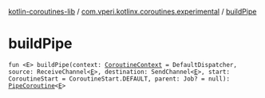 [kotlin-coroutines-lib](../index.md) / [com.vperi.kotlinx.coroutines.experimental](index.md) / [buildPipe](./build-pipe.md)

# buildPipe

`fun <E> buildPipe(context: `[`CoroutineContext`](https://kotlinlang.org/api/latest/jvm/stdlib/kotlin.coroutines.experimental/-coroutine-context/index.html)` = DefaultDispatcher, source: ReceiveChannel<`[`E`](build-pipe.md#E)`>, destination: SendChannel<`[`E`](build-pipe.md#E)`>, start: CoroutineStart = CoroutineStart.DEFAULT, parent: Job? = null): `[`PipeCoroutine`](-pipe-coroutine/index.md)`<`[`E`](build-pipe.md#E)`>`